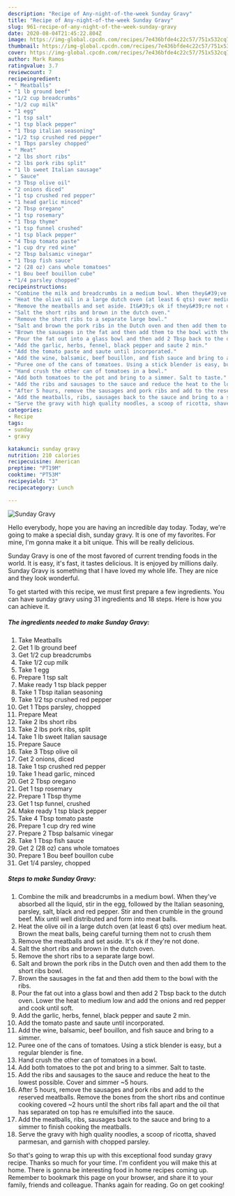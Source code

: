 ```yaml
---
description: "Recipe of Any-night-of-the-week Sunday Gravy"
title: "Recipe of Any-night-of-the-week Sunday Gravy"
slug: 961-recipe-of-any-night-of-the-week-sunday-gravy
date: 2020-08-04T21:45:22.804Z
image: https://img-global.cpcdn.com/recipes/7e436bfde4c22c57/751x532cq70/sunday-gravy-recipe-main-photo.jpg
thumbnail: https://img-global.cpcdn.com/recipes/7e436bfde4c22c57/751x532cq70/sunday-gravy-recipe-main-photo.jpg
cover: https://img-global.cpcdn.com/recipes/7e436bfde4c22c57/751x532cq70/sunday-gravy-recipe-main-photo.jpg
author: Mark Ramos
ratingvalue: 3.7
reviewcount: 7
recipeingredient:
- " Meatballs"
- "1 lb ground beef"
- "1/2 cup breadcrumbs"
- "1/2 cup milk"
- "1 egg"
- "1 tsp salt"
- "1 tsp black pepper"
- "1 Tbsp italian seasoning"
- "1/2 tsp crushed red pepper"
- "1 Tbps parsley chopped"
- " Meat"
- "2 lbs short ribs"
- "2 lbs pork ribs split"
- "1 lb sweet Italian sausage"
- " Sauce"
- "3 Tbsp olive oil"
- "2 onions diced"
- "1 tsp crushed red pepper"
- "1 head garlic minced"
- "2 Tbsp oregano"
- "1 tsp rosemary"
- "1 Tbsp thyme"
- "1 tsp funnel crushed"
- "1 tsp black pepper"
- "4 Tbsp tomato paste"
- "1 cup dry red wine"
- "2 Tbsp balsamic vinegar"
- "1 Tbsp fish sauce"
- "2 (28 oz) cans whole tomatoes"
- "1 Bou beef bouillon cube"
- "1/4 parsley chopped"
recipeinstructions:
- "Combine the milk and breadcrumbs in a medium bowl. When they&#39;ve absorbed all the liquid, stir in the egg, followed by the Italian seasoning, parsley, salt, black and red pepper. Stir and then crumble in the ground beef. Mix until well distributed and form into meat balls."
- "Heat the olive oil in a large dutch oven (at least 6 qts) over medium heat. Brown the meat balls, being careful turning them not to crush them"
- "Remove the meatballs and set aside. It&#39;s ok if they&#39;re not done."
- "Salt the short ribs and brown in the dutch oven."
- "Remove the short ribs to a separate large bowl."
- "Salt and brown the pork ribs in the Dutch oven and then add them to the short ribs bowl."
- "Brown the sausages in the fat and then add them to the bowl with the ribs."
- "Pour the fat out into a glass bowl and then add 2 Tbsp back to the dutch oven. Lower the heat to medium low and add the onions and red pepper and cook until soft."
- "Add the garlic, herbs, fennel, black pepper and saute 2 min."
- "Add the tomato paste and saute until incorporated."
- "Add the wine, balsamic, beef bouillon, and fish sauce and bring to a simmer."
- "Puree one of the cans of tomatoes. Using a stick blender is easy, but a regular blender is fine."
- "Hand crush the other can of tomatoes in a bowl."
- "Add both tomatoes to the pot and bring to a simmer. Salt to taste."
- "Add the ribs and sausages to the sauce and reduce the heat to the lowest possible. Cover and simmer ~5 hours."
- "After 5 hours, remove the sausages and pork ribs and add to the reserved meatballs. Remove the bones from the short ribs and continue cooking covered ~2 hours until the short ribs fall apart and the oil that has separated on top has re emulsified into the sauce."
- "Add the meatballs, ribs, sausages back to the sauce and bring to a simmer to finish cooking the meatballs."
- "Serve the gravy with high quality noodles, a scoop of ricotta, shaved parmesan, and garnish with chopped parsley."
categories:
- Recipe
tags:
- sunday
- gravy

katakunci: sunday gravy 
nutrition: 210 calories
recipecuisine: American
preptime: "PT19M"
cooktime: "PT53M"
recipeyield: "3"
recipecategory: Lunch

---
```



![Sunday Gravy](https://img-global.cpcdn.com/recipes/7e436bfde4c22c57/751x532cq70/sunday-gravy-recipe-main-photo.jpg)

Hello everybody, hope you are having an incredible day today. Today, we're going to make a special dish, sunday gravy. It is one of my favorites. For mine, I'm gonna make it a bit unique. This will be really delicious.

Sunday Gravy is one of the most favored of current trending foods in the world. It is easy, it's fast, it tastes delicious. It is enjoyed by millions daily. Sunday Gravy is something that I have loved my whole life. They are nice and they look wonderful.




To get started with this recipe, we must first prepare a few ingredients. You can have sunday gravy using 31 ingredients and 18 steps. Here is how you can achieve it.

<!--inarticleads1-->

##### The ingredients needed to make Sunday Gravy:

1. Take  Meatballs
1. Get 1 lb ground beef
1. Get 1/2 cup breadcrumbs
1. Take 1/2 cup milk
1. Take 1 egg
1. Prepare 1 tsp salt
1. Make ready 1 tsp black pepper
1. Take 1 Tbsp italian seasoning
1. Take 1/2 tsp crushed red pepper
1. Get 1 Tbps parsley, chopped
1. Prepare  Meat
1. Take 2 lbs short ribs
1. Take 2 lbs pork ribs, split
1. Take 1 lb sweet Italian sausage
1. Prepare  Sauce
1. Take 3 Tbsp olive oil
1. Get 2 onions, diced
1. Take 1 tsp crushed red pepper
1. Take 1 head garlic, minced
1. Get 2 Tbsp oregano
1. Get 1 tsp rosemary
1. Prepare 1 Tbsp thyme
1. Get 1 tsp funnel, crushed
1. Make ready 1 tsp black pepper
1. Take 4 Tbsp tomato paste
1. Prepare 1 cup dry red wine
1. Prepare 2 Tbsp balsamic vinegar
1. Take 1 Tbsp fish sauce
1. Get 2 (28 oz) cans whole tomatoes
1. Prepare 1 Bou beef bouillon cube
1. Get 1/4 parsley, chopped




<!--inarticleads2-->

##### Steps to make Sunday Gravy:

1. Combine the milk and breadcrumbs in a medium bowl. When they&#39;ve absorbed all the liquid, stir in the egg, followed by the Italian seasoning, parsley, salt, black and red pepper. Stir and then crumble in the ground beef. Mix until well distributed and form into meat balls.
1. Heat the olive oil in a large dutch oven (at least 6 qts) over medium heat. Brown the meat balls, being careful turning them not to crush them
1. Remove the meatballs and set aside. It&#39;s ok if they&#39;re not done.
1. Salt the short ribs and brown in the dutch oven.
1. Remove the short ribs to a separate large bowl.
1. Salt and brown the pork ribs in the Dutch oven and then add them to the short ribs bowl.
1. Brown the sausages in the fat and then add them to the bowl with the ribs.
1. Pour the fat out into a glass bowl and then add 2 Tbsp back to the dutch oven. Lower the heat to medium low and add the onions and red pepper and cook until soft.
1. Add the garlic, herbs, fennel, black pepper and saute 2 min.
1. Add the tomato paste and saute until incorporated.
1. Add the wine, balsamic, beef bouillon, and fish sauce and bring to a simmer.
1. Puree one of the cans of tomatoes. Using a stick blender is easy, but a regular blender is fine.
1. Hand crush the other can of tomatoes in a bowl.
1. Add both tomatoes to the pot and bring to a simmer. Salt to taste.
1. Add the ribs and sausages to the sauce and reduce the heat to the lowest possible. Cover and simmer ~5 hours.
1. After 5 hours, remove the sausages and pork ribs and add to the reserved meatballs. Remove the bones from the short ribs and continue cooking covered ~2 hours until the short ribs fall apart and the oil that has separated on top has re emulsified into the sauce.
1. Add the meatballs, ribs, sausages back to the sauce and bring to a simmer to finish cooking the meatballs.
1. Serve the gravy with high quality noodles, a scoop of ricotta, shaved parmesan, and garnish with chopped parsley.




So that's going to wrap this up with this exceptional food sunday gravy recipe. Thanks so much for your time. I'm confident you will make this at home. There is gonna be interesting food in home recipes coming up. Remember to bookmark this page on your browser, and share it to your family, friends and colleague. Thanks again for reading. Go on get cooking!
